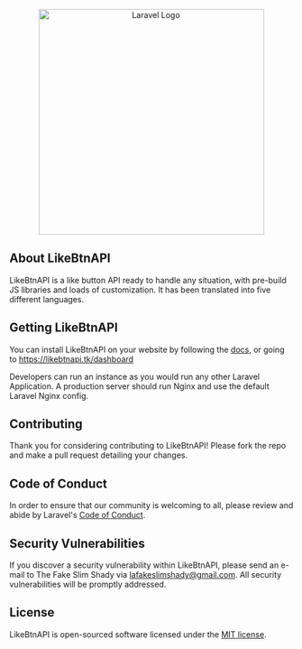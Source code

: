 <p align="center"><a href="https://likebtnapi.tk" target="_blank"><img src="https://cdn.jsdelivr.net/gh/Sid220/cdn@main/LikeBtnAPI/logo.webp" width="400" alt="Laravel Logo"></a></p>

## About LikeBtnAPI

LikeBtnAPI is a like button API ready to handle any situation, with pre-build JS libraries and loads of customization. It has been translated into five different languages.

## Getting LikeBtnAPI

You can install LikeBtnAPI on your website by following the [docs](https://likebtnapi.tk/docs/1.0/overview), or going to https://likebtnapi.tk/dashboard

Developers can run an instance as you would run any other Laravel Application. A production server should run Nginx and use the default Laravel Nginx config.

## Contributing

Thank you for considering contributing to LikeBtnAPI! Please fork the repo and make a pull request detailing your changes.

## Code of Conduct

In order to ensure that our community is welcoming to all, please review and abide by Laravel's [Code of Conduct](https://laravel.com/docs/contributions#code-of-conduct).

## Security Vulnerabilities

If you discover a security vulnerability within LikeBtnAPI, please send an e-mail to The Fake Slim Shady via [lafakeslimshady@gmail.com](mailto:lafakeslimshady@gmail.com). All security vulnerabilities will be promptly addressed.

## License

LikeBtnAPI is open-sourced software licensed under the [MIT license](https://opensource.org/licenses/MIT).
